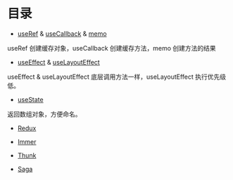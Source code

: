 # 目录

- [useRef](./useRef.md) & [useCallback](./useCallback.md) & [memo](./memo.md)

useRef 创建缓存对象，useCallback 创建缓存方法，memo 创建方法的结果

- [useEffect](./useEffect.md) & [useLayoutEffect](./useLayoutEffect.md)

useEffect & useLayoutEffect 底层调用方法一样，useLayoutEffect 执行优先级低。

- [useState](./useState.md)

返回数组对象，方便命名。

- [Redux](./redux.md)

- [Immer](./immer.md)

- [Thunk](./thunk.md)

- [Saga](./saga.md)
